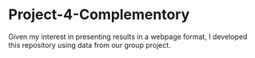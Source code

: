 # Project-4-Complementory
Given my interest in presenting results in a webpage format, I developed this repository using data from our group project.
